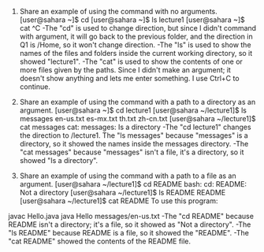 1. Share an example of using the command with no arguments.
  [user@sahara ~]$ cd
  [user@sahara ~]$ ls
  lecture1
  [user@sahara ~]$ cat
  ^C
-The "cd" is used to change direction, but since I didn't command with argument, it will go 
back to the previous folder, and the direction in Q1 is /Home, so it won't change direction.
-The "ls" is used to show the names of the files and folders inside the current working 
directory, so it showed "lecture1".
-The "cat" is used to show the contents of one or more files given by the paths. Since 
I didn't make an argument; it doesn't show anything and lets me enter something. I use Ctrl+C to continue.

2. Share an example of using the command with a path to a directory as an argument.
  [user@sahara ~]$ cd lecture1
  [user@sahara ~/lecture1]$ ls messages
  en-us.txt  es-mx.txt  th.txt  zh-cn.txt
  [user@sahara ~/lecture1]$ cat messages
  cat: messages: Is a directory
-The "cd lecture1" changes the direction to /lecture1.
The "ls messages" because "messages" is a directory, so it showed the names inside the messages directory.
-The "cat messages" because "messages" isn't a file, it's a directory, so it showed "Is a directory".

3. Share an example of using the command with a path to a file as an argument.
  [user@sahara ~/lecture1]$ cd README
  bash: cd: README: Not a directory
  [user@sahara ~/lecture1]$ ls README
  README
  [user@sahara ~/lecture1]$ cat README
  To use this program:
  
  javac Hello.java
  java Hello messages/en-us.txt
-The "cd README" because README isn't a directory; it's a file, so it showed as "Not a directory".
-The "ls README" because README is a file, so it showed the "README".
-The "cat README" showed the contents of the README file.
